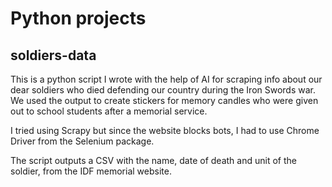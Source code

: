 # Python projects
## soldiers-data
<p>This is a python script I wrote with the help of AI for scraping info about our dear soldiers who died defending our country during the Iron Swords war. We used the output to create stickers for memory candles who were given out to school students after a memorial service.</p>
<p>I tried using Scrapy but since the website blocks bots, I had to use Chrome Driver from the Selenium package.</p>
<p>The script outputs a CSV with the name, date of death and unit of the soldier, from the IDF memorial website.</p>
